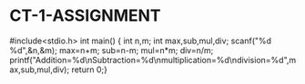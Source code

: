 # CT-1-ASSIGNMENT


#include<stdio.h>
int main()
{
    int n,m;
    int max,sub,mul,div;
    scanf("%d %d",&n,&m);
    max=n+m;
    sub=n-m;
    mul=n*m;
    div=n/m;
    printf("Addition=%d\nSubtraction=%d\nmultiplication=%d\ndivision=%d",max,sub,mul,div);
    return 0;}
